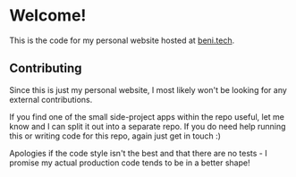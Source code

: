 # Welcome!

This is the code for my personal website hosted at [beni.tech](https://www.beni.tech).

## Contributing

Since this is just my personal website, I most likely won't be looking for any external contributions.

If you find one of the small side-project apps within the repo useful, let me know and I can split it out into a separate repo.
If you do need help running this or writing code for this repo, again just get in touch :)

Apologies if the code style isn't the best and that there are no tests - I promise my actual production code tends to be in a better shape!

